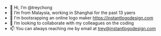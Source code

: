 - 👋 Hi, I’m @treychong
- 👀 I’m from Malaysia, working in Shanghai for the past 13 yaers
- 🌱 I'm bootsrapping an online logo maker https://instantlogodesign.com
- 💞️ I’m looking to collaborate with my colleagues on the coding
- 📫 You can always reaching me by email at trey@instantlogodesign.com

<!---
treychong/treychong is a ✨ special ✨ repository because its `README.md` (this file) appears on your GitHub profile.
You can click the Preview link to take a look at your changes.
--->
